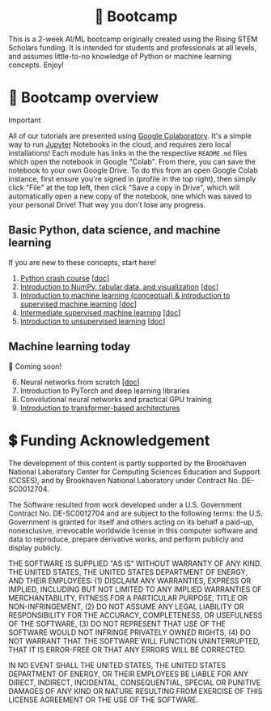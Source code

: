 <div align=center>

# 👾 Bootcamp

</div>

This is a 2-week AI/ML bootcamp originally created using the Rising STEM Scholars funding. It is intended for students and professionals at all levels, and assumes little-to-no knowledge of Python or machine learning concepts. Enjoy!

# 📕 Bootcamp overview

> [!important]
> All of our tutorials are presented using [Google Colaboratory](https://colab.research.google.com/). It's a simple way to run [Jupyter](https://jupyter.org/) Notebooks in the cloud, and requires zero local installations! Each module has links in the the respective `README.md` files which open the notebook in Google "Colab". From there, you can save the notebook to your own Google Drive. To do this from an open Google Colab instance, first ensure you're signed in (profile in the top right), then simply click "File" at the top left, then click "Save a copy in Drive", which will automatically open a new copy of the notebook, one which was saved to your personal Drive! That way you don't lose any progress.

## Basic Python, data science, and machine learning

If you are new to these concepts, start here!

1. [Python crash course](https://github.com/matthewcarbone/Bootcamp/tree/master/Modules/01_Introduction_to_Python/README.md) [[doc](https://github.com/matthewcarbone/Bootcamp/issues/1)]
2. [Introduction to NumPy, tabular data, and visualization](https://github.com/matthewcarbone/Bootcamp/tree/master/Modules/02_Tabular_Data/README.md) [[doc](https://github.com/matthewcarbone/Bootcamp/issues/2)]
3. [Introduction to machine learning (conceptual) & introduction to supervised machine learning](https://github.com/matthewcarbone/Bootcamp/tree/master/Modules/03_Introduction_to_Machine_Learning/README.md) [[doc](https://github.com/matthewcarbone/Bootcamp/issues/3)]
4. [Intermediate supervised machine learning](https://github.com/matthewcarbone/Bootcamp/tree/master/Modules/04_Intermediate_Machine_Learning/README.md) [[doc](https://github.com/matthewcarbone/Bootcamp/issues/4)]
5. [Introduction to unsupervised learning](https://github.com/matthewcarbone/Bootcamp/tree/master/Modules/05_Introduction_to_Unsupervised_Learning/README.md) [[doc](https://github.com/matthewcarbone/Bootcamp/issues/5)]

## Machine learning today
🚀 Coming soon!

6. Neural networks from scratch [[doc](https://github.com/matthewcarbone/Bootcamp/issues/6)]
7. Introduction to PyTorch and deep learning libraries
8. Convolutional neural networks and practical GPU training
9. [Introduction to transformer-based architectures](https://github.com/matthewcarbone/Bootcamp/tree/master/Modules/09_Transformer-based_Architectures)



# 💲 Funding Acknowledgement

The development of this content is partly supported by the Brookhaven National Laboratory Center for Computing Sciences Education and Support (CCSES), and by Brookhaven National Laboratory under Contract No. DE-SC0012704.

The Software resulted from work developed under a U.S. Government Contract No. DE-SC0012704 and are subject to the following terms: the U.S. Government is granted for itself and others acting on its behalf a paid-up, nonexclusive, irrevocable worldwide license in this computer software and data to reproduce, prepare derivative works, and perform publicly and display publicly.

THE SOFTWARE IS SUPPLIED "AS IS" WITHOUT WARRANTY OF ANY KIND. THE UNITED STATES, THE UNITED STATES DEPARTMENT OF ENERGY, AND THEIR EMPLOYEES: (1) DISCLAIM ANY WARRANTIES, EXPRESS OR IMPLIED, INCLUDING BUT NOT LIMITED TO ANY IMPLIED WARRANTIES OF MERCHANTABILITY, FITNESS FOR A PARTICULAR PURPOSE, TITLE OR NON-INFRINGEMENT, (2) DO NOT ASSUME ANY LEGAL LIABILITY OR RESPONSIBILITY FOR THE ACCURACY, COMPLETENESS, OR USEFULNESS OF THE SOFTWARE, (3) DO NOT REPRESENT THAT USE OF THE SOFTWARE WOULD NOT INFRINGE PRIVATELY OWNED RIGHTS, (4) DO NOT WARRANT THAT THE SOFTWARE WILL FUNCTION UNINTERRUPTED, THAT IT IS ERROR-FREE OR THAT ANY ERRORS WILL BE CORRECTED.

IN NO EVENT SHALL THE UNITED STATES, THE UNITED STATES DEPARTMENT OF ENERGY, OR THEIR EMPLOYEES BE LIABLE FOR ANY DIRECT, INDIRECT, INCIDENTAL, CONSEQUENTIAL, SPECIAL OR PUNITIVE DAMAGES OF ANY KIND OR NATURE RESULTING FROM EXERCISE OF THIS LICENSE AGREEMENT OR THE USE OF THE SOFTWARE.
